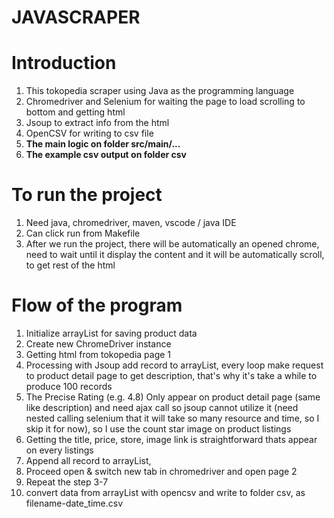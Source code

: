 # JAVASCRAPER

# Introduction
1. This tokopedia scraper using Java as the programming language
2. Chromedriver and Selenium for waiting the page to load scrolling to bottom and getting html
3. Jsoup to extract info from the html
4. OpenCSV for writing to csv file
4. **The main logic on folder src/main/...**
5. **The example csv output on folder csv** 

# To run the project
1. Need java, chromedriver, maven, vscode / java IDE
2. Can click run from Makefile
3. After we run the project, there will be automatically an opened chrome, need to wait until it display the content and it will be automatically scroll, to get rest of the html

# Flow of the program
1. Initialize arrayList for saving product data
2. Create new ChromeDriver instance
3. Getting html from tokopedia page 1
4. Processing with Jsoup add record to arrayList, 
every loop make request to product detail page to get description, 
that's why it's take a while to produce 100 records
5. The Precise Rating (e.g. 4.8) Only appear on product detail page (same like description) and need 
ajax call so jsoup cannot utilize it (need nested calling selenium that it 
will take so many resource and time, so I skip it for now), so I use the count star image on product listings
6. Getting the title, price, store, image link is straightforward thats appear on every listings
7. Append all record to arrayList, 
8. Proceed open & switch new tab in chromedriver and open page 2
9. Repeat the step 3-7
10. convert data from arrayList with opencsv and write to folder csv, as filename-date_time.csv

